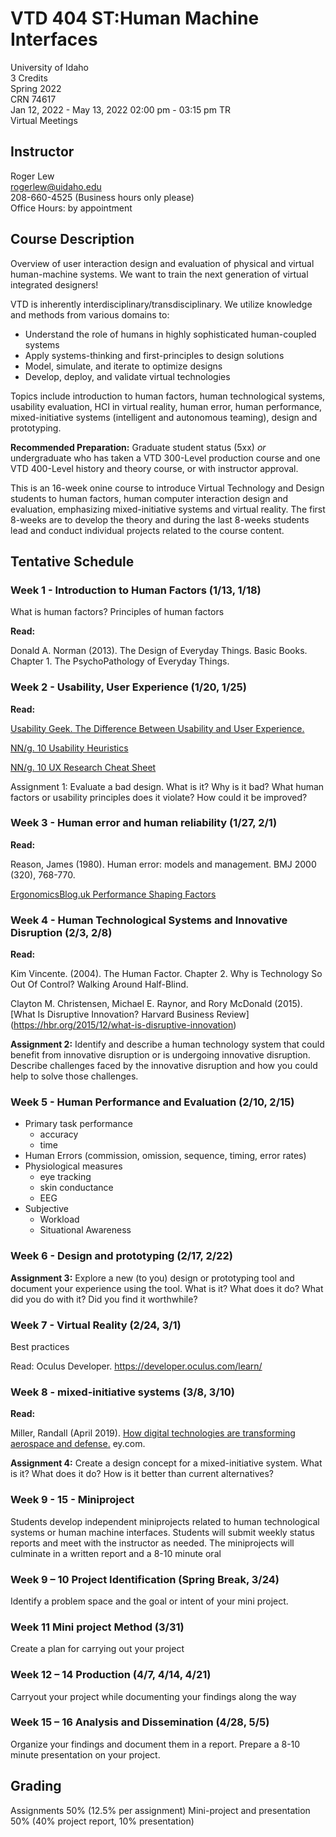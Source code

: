 # VTD 404 ST:Human Machine Interfaces

University of Idaho<br>
3 Credits<br>
Spring 2022<br>
CRN 74617<br>
Jan 12, 2022  - May 13, 2022  	02:00 pm - 03:15 pm 	TR<br>
Virtual Meetings


## Instructor

Roger Lew<br>
rogerlew@uidaho.edu<br>
208-660-4525 (Business hours only please)<br>
Office Hours: by appointment


## Course Description

Overview of user interaction design and evaluation of physical and virtual human-machine systems. We want to train the next generation of virtual integrated designers!

VTD is inherently interdisciplinary/transdisciplinary. We utilize knowledge and methods from various domains to:

-   Understand the role of humans in highly sophisticated human-coupled systems
-   Apply systems-thinking and first-principles to design solutions
-   Model, simulate, and iterate to optimize designs
-   Develop, deploy, and validate virtual technologies
    
Topics include introduction to human factors, human technological systems, usability evaluation, HCI in virtual reality, human error, human performance,  mixed-initiative systems (intelligent and autonomous teaming), design and prototyping.

**Recommended Preparation:** Graduate student status (5xx) *or* undergraduate who has taken a VTD 300-Level production course and one VTD 400-Level history and theory course, or with instructor approval.


This is an 16-week onine course to introduce Virtual Technology and Design students to human factors, human computer interaction design and evaluation, emphasizing mixed-initiative systems and virtual reality. The first 8-weeks are to develop the theory and during the last 8-weeks students lead and conduct individual projects related to the course content. 

## Tentative Schedule

### Week 1 - Introduction to Human Factors (1/13, 1/18)
What is human factors?
Principles of human factors

**Read:** 

Donald A. Norman (2013). The Design of Everyday Things. Basic Books. Chapter 1. The PsychoPathology of Everyday Things.

### Week 2 - Usability, User Experience (1/20, 1/25)

**Read:** 

[Usability Geek. The Difference Between Usability and User Experience.](https://usabilitygeek.com/the-difference-between-usability-and-user-experience/)

[NN/g. 10 Usability Heuristics](https://www.nngroup.com/articles/ten-usability-heuristics/)

[NN/g. 10 UX Research Cheat Sheet](https://www.nngroup.com/articles/ux-research-cheat-sheet/)


Assignment 1: Evaluate a bad design. What is it? Why is it bad? What human factors or usability principles does it violate? How could it be improved?

### Week 3 - Human error and human reliability (1/27, 2/1)

**Read:** 

Reason, James (1980). Human error: models and management. BMJ 2000 (320), 768-770.

[ErgonomicsBlog.uk Performance Shaping Factors](https://ergonomicsblog.uk/performance-shaping-factors/)

### Week 4 - Human Technological Systems and Innovative Disruption (2/3, 2/8)

**Read:** 

Kim Vincente. (2004). The Human Factor. Chapter 2. Why is Technology So Out Of Control? Walking Around Half-Blind.

Clayton M. Christensen, Michael E. Raynor, and Rory McDonald (2015). [What Is Disruptive Innovation? Harvard Business Review]
(https://hbr.org/2015/12/what-is-disruptive-innovation)

**Assignment 2:** Identify and describe a human technology system that could benefit from innovative disruption or is undergoing innovative disruption. Describe challenges faced by the innovative disruption and how you could help to solve those challenges. 

### Week 5 - Human Performance and Evaluation (2/10, 2/15)
 - Primary task performance
   - accuracy
   - time
 - Human Errors (commission, omission, sequence, timing, error rates)
 - Physiological measures
   - eye tracking
   - skin conductance
   - EEG 
 - Subjective
   - Workload
   - Situational Awareness

### Week 6 - Design and prototyping (2/17, 2/22)

**Assignment 3:** Explore a new (to you) design or prototyping tool and document your experience using the tool. What is it? What does it do? What did you do with it? Did you find it worthwhile?

### Week 7 -  Virtual Reality (2/24, 3/1)

Best practices

Read: Oculus Developer. https://developer.oculus.com/learn/

### Week 8 - mixed-initiative systems (3/8, 3/10)

**Read:** 

Miller, Randall (April 2019). [How digital technologies are transforming aerospace and defense.](https://www.ey.com/en_gl/aerospace-defense/how-digital-technologies-are-transforming-aerospace-and-defense) ey.com. 

**Assignment 4:** Create a design concept for a mixed-initiative system. What is it? What does it do? How is it better than current alternatives?


### Week 9 - 15 - Miniproject

Students develop independent miniprojects related to human technological systems or human machine interfaces. Students will submit weekly status reports and meet with the instructor as needed. The miniprojects will culminate in a written report and a 8-10 minute oral

### Week 9 – 10 Project Identification (Spring Break, 3/24)

Identify a problem space and the goal or intent of your mini project. 

### Week 11 Mini project Method (3/31)

Create a plan for carrying out your project

### Week 12 – 14 Production (4/7, 4/14, 4/21)

Carryout your project while documenting your findings along the way

### Week 15 – 16 Analysis and Dissemination (4/28, 5/5)

Organize your findings and document them in a report. Prepare a 8-10 minute presentation on your project.

## Grading
Assignments 50% (12.5% per assignment) Mini-project and presentation 50% (40% project report, 10% presentation)

